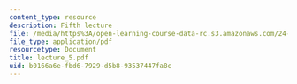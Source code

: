 ```yaml
---
content_type: resource
description: Fifth lecture
file: /media/https%3A/open-learning-course-data-rc.s3.amazonaws.com/24-111-philosophy-of-quantum-mechanics-spring-2005/b0166a6efbd67929d5b893537447fa8c_lecture_5.pdf
file_type: application/pdf
resourcetype: Document
title: lecture_5.pdf
uid: b0166a6e-fbd6-7929-d5b8-93537447fa8c
---
```


